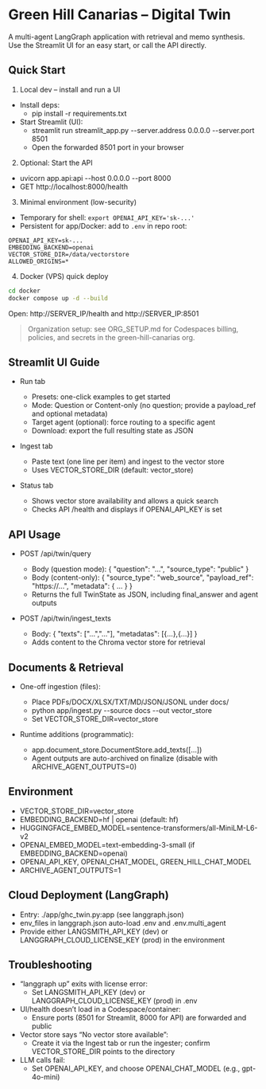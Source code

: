 # Green Hill Canarias – Digital Twin

A multi-agent LangGraph application with retrieval and memo synthesis. Use the Streamlit UI for an easy start, or call the API directly.

## Quick Start

1) Local dev – install and run a UI

- Install deps:
  - pip install -r requirements.txt
- Start Streamlit (UI):
  - streamlit run streamlit_app.py --server.address 0.0.0.0 --server.port 8501
  - Open the forwarded 8501 port in your browser

2) Optional: Start the API

- uvicorn app.api:api --host 0.0.0.0 --port 8000
- GET http://localhost:8000/health

3) Minimal environment (low-security)

- Temporary for shell: `export OPENAI_API_KEY='sk-...'`
- Persistent for app/Docker: add to `.env` in repo root:

```env
OPENAI_API_KEY=sk-...
EMBEDDING_BACKEND=openai
VECTOR_STORE_DIR=/data/vectorstore
ALLOWED_ORIGINS=*
```

4) Docker (VPS) quick deploy

```bash
cd docker
docker compose up -d --build
```

Open: http://SERVER_IP/health and http://SERVER_IP:8501

> Organization setup: see ORG_SETUP.md for Codespaces billing, policies, and secrets in the green-hill-canarias org.

## Streamlit UI Guide

- Run tab
  - Presets: one-click examples to get started
  - Mode: Question or Content-only (no question; provide a payload_ref and optional metadata)
  - Target agent (optional): force routing to a specific agent
  - Download: export the full resulting state as JSON

- Ingest tab
  - Paste text (one line per item) and ingest to the vector store
  - Uses VECTOR_STORE_DIR (default: vector_store)

- Status tab
  - Shows vector store availability and allows a quick search
  - Checks API /health and displays if OPENAI_API_KEY is set

## API Usage

- POST /api/twin/query
  - Body (question mode): { "question": "...", "source_type": "public" }
  - Body (content-only): { "source_type": "web_source", "payload_ref": "https://...", "metadata": { ... } }
  - Returns the full TwinState as JSON, including final_answer and agent outputs

- POST /api/twin/ingest_texts
  - Body: { "texts": ["...","..."], "metadatas": [{...},{...}] }
  - Adds content to the Chroma vector store for retrieval

## Documents & Retrieval

- One-off ingestion (files):
  - Place PDFs/DOCX/XLSX/TXT/MD/JSON/JSONL under docs/
  - python app/ingest.py --source docs --out vector_store
  - Set VECTOR_STORE_DIR=vector_store

- Runtime additions (programmatic):
  - app.document_store.DocumentStore.add_texts([...])
  - Agent outputs are auto-archived on finalize (disable with ARCHIVE_AGENT_OUTPUTS=0)

## Environment

- VECTOR_STORE_DIR=vector_store
- EMBEDDING_BACKEND=hf | openai (default: hf)
- HUGGINGFACE_EMBED_MODEL=sentence-transformers/all-MiniLM-L6-v2
- OPENAI_EMBED_MODEL=text-embedding-3-small (if EMBEDDING_BACKEND=openai)
- OPENAI_API_KEY, OPENAI_CHAT_MODEL, GREEN_HILL_CHAT_MODEL
- ARCHIVE_AGENT_OUTPUTS=1

## Cloud Deployment (LangGraph)

- Entry: ./app/ghc_twin.py:app (see langgraph.json)
- env_files in langgraph.json auto-load .env and .env.multi_agent
- Provide either LANGSMITH_API_KEY (dev) or LANGGRAPH_CLOUD_LICENSE_KEY (prod) in the environment

## Troubleshooting

- “langgraph up” exits with license error:
  - Set LANGSMITH_API_KEY (dev) or LANGGRAPH_CLOUD_LICENSE_KEY (prod) in .env
- UI/health doesn’t load in a Codespace/container:
  - Ensure ports (8501 for Streamlit, 8000 for API) are forwarded and public
- Vector store says “No vector store available”:
  - Create it via the Ingest tab or run the ingester; confirm VECTOR_STORE_DIR points to the directory
- LLM calls fail:
  - Set OPENAI_API_KEY, and choose OPENAI_CHAT_MODEL (e.g., gpt-4o-mini)

